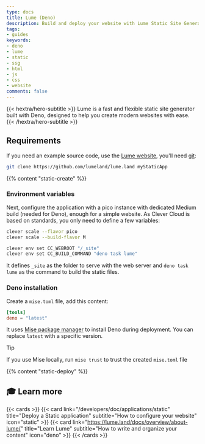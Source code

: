 ```yaml
---
type: docs
title: Lume (Deno)
description: Build and deploy your website with Lume Static Site Generator (SSG) using Deno runtime on Clever Cloud platform with complete setup guide
tags:
- guides
keywords:
- deno
- lume
- static
- ssg
- html
- js
- css
- website
comments: false
---
```


{{< hextra/hero-subtitle >}}
  Lume is a fast and flexible static site generator built with Deno, designed to help you create modern websites with ease.
{{< /hextra/hero-subtitle >}}

## Requirements

If you need an example source code, use the [Lume website](https://github.com/lumeland/lume.land), you'll need [git](https://git-scm.com/book/en/v2/Getting-Started-Installing-Git):

```bash
git clone https://github.com/lumeland/lume.land myStaticApp
```
{{% content "static-create" %}}

### Environment variables

Next, configure the application with a pico instance with dedicated Medium build (needed for Deno), enough for a simple website. As Clever Cloud is based on standards, you only need to define a few variables:

```bash
clever scale --flavor pico
clever scale --build-flavor M

clever env set CC_WEBROOT "/_site"
clever env set CC_BUILD_COMMAND "deno task lume"
```

It defines `_site` as the folder to serve with the web server and `deno task lume` as the command to build the static files.

### Deno installation

Create a `mise.toml` file, add this content:

```toml {filename="mise.toml"}
[tools]
deno = "latest"
```

It uses [Mise package manager](/developers/doc/reference/reference-environment-variables/#install-tools-with-mise-package-manager) to install Deno during deployment. You can replace `latest` with a specific version.

> [!TIP]
> If you use Mise locally, run `mise trust` to trust the created `mise.toml` file

{{% content "static-deploy" %}}

## 🎓 Learn more

{{< cards >}}
  {{< card link="/developers/doc/applications/static" title="Deploy a Static application" subtitle="How to configure your website" icon="static" >}}
  {{< card link="https://lume.land/docs/overview/about-lume/" title="Learn Lume" subtitle="How to write and organize your content" icon="deno" >}}
{{< /cards >}}
